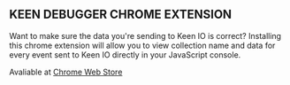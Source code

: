 ## KEEN DEBUGGER CHROME EXTENSION
Want to make sure the data you're sending to Keen IO is correct? Installing this chrome extension will allow you to view collection name and data for every event sent to Keen IO directly in your JavaScript console.

Avaliable at [Chrome Web Store](https://chrome.google.com/webstore/detail/keen-debugger/jaanimjmcilehhddhdalaplgkebjbmfj)
